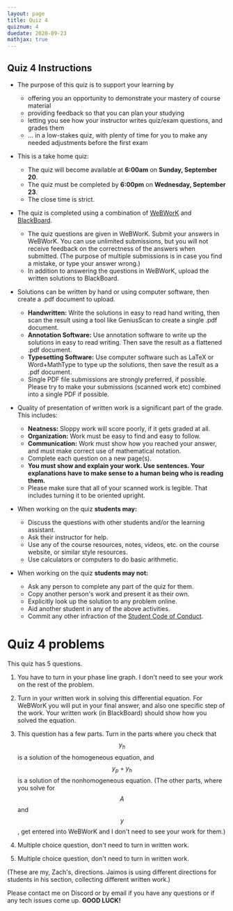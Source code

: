 ```yaml
---
layout: page
title: Quiz 4
quiznum: 4
duedate: 2020-09-23
mathjax: true
---
```



## Quiz 4 Instructions

+ The purpose of this quiz is to support your learning by
    - offering you an opportunity to demonstrate your mastery of course material
    - providing feedback so that you can plan your studying
    - letting you see how your instructor writes quiz/exam questions, and grades them
    - ... in a low-stakes quiz, with plenty of time for you to make any needed adjustments before the first exam


+ This is a take home quiz:
    - The quiz will become available at **6:00am** on **Sunday, September 20**.
    - The quiz must be completed by **6:00pm** on **Wednesday, September 23**.
    - The close time is strict.

+ The quiz is completed using a combination of [WeBWorK](https://zeno.boisestate.edu/webwork2) and [BlackBoard](https://blackboard.boisestate.edu).
    - The quiz questions are given in WeBWorK. Submit your answers in WeBWorK.
      You can use unlimited submissions, but you will not receive feedback on the correctness of the answers when submitted.
      (The purpose of multiple submissions is in case you find a mistake, or type your answer wrong.)
    - In addition to answering the questions in WeBWorK, upload the written solutions to BlackBoard.


+ Solutions can be written by hand or using computer software, then create a .pdf document to upload.
    - **Handwritten:** Write the solutions in easy to read hand writing,
      then scan the result using a tool like GeniusScan to create a single .pdf document.
    - **Annotation Software:** Use annotation software to write up the solutions in easy to read writing.
      Then save the result as a flattened .pdf document.
    - **Typesetting Software:** Use computer software such as LaTeX or Word+MathType to type up the solutions,
      then save the result as a .pdf document.
    - Single PDF file submissions are strongly preferred, if possible.
      Please try to make your submissions (scanned work etc) combined into a single PDF
      if possible.


+ Quality of presentation of written work is a significant part of the grade. This includes:
    - **Neatness:** Sloppy work will score poorly, if it gets graded at all.
    - **Organization:** Work must be easy to find and easy to follow.
    - **Communication:** Work must show how you reached your answer, and must make correct use of mathematical notation.
    - Complete each question on a new page(s).
    - **You must show and explain your work. Use sentences.
      Your explanations have to make sense to a human being who is reading them.**
    - Please make sure that all of your scanned work is legible. That includes turning it to be oriented upright.

+ When working on the quiz **students may:**
    - Discuss the questions with other students and/or the learning assistant.
    - Ask their instructor for help.
    - Use any of the course resources, notes, videos, etc. on the course website, or similar style resources.
    - Use calculators or computers to do basic arithmetic.

+ When working on the quiz **students may not:**
    - Ask any person to complete any part of the quiz for them.
    - Copy another person's work and present it as their own.
    - Explicitly look up the solution to any problem online.
    - Aid another student in any of the above activities.
    - Commit any other infraction of the [Student Code of Conduct](https://www.boisestate.edu/policy/student-affairs/code-of-conduct/).


# Quiz 4 problems

This quiz has 5 questions.

1. You have to turn in your phase line graph. I don't need to see your work on the rest of the problem.

2. Turn in your written work in solving this differential equation.
   For WeBWorK you will put in your final answer, and also one specific step of the work.
   Your written work (in BlackBoard) should show how you solved the equation.

3. This question has a few parts. Turn in the parts where you check
   that $$y_h$$ is a solution of the homogeneous equation, and $$y_p+y_h$$ is a solution
   of the nonhomogeneous equation.
   (The other parts, where you solve for $$A$$ and $$y$$, get entered into WeBWorK
   and I don't need to see your work for them.)

4. Multiple choice question, don't need to turn in written work.

5. Multiple choice question, don't need to turn in written work.

(These are my, Zach's, directions. Jaimos is using different directions for students
in his section, collecting different written work.)

Please contact me on Discord or by email if you have any questions or if any tech issues come up.
**GOOD LUCK!**
